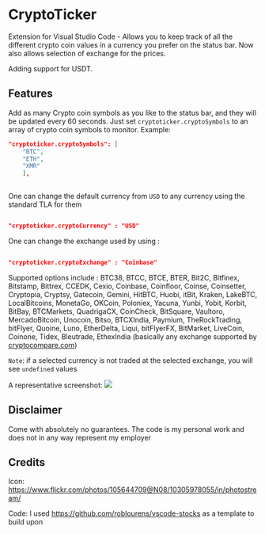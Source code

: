 
# CryptoTicker

Extension for Visual Studio Code -  Allows you to keep track of all the different crypto coin values in a currency you prefer on the status bar. Now also allows selection of exchange for the prices.

Adding support for USDT. 

## Features

Add as many Crypto coin symbols as you like to the status bar, and they will be updated every 60 seconds. Just set `cryptoticker.cryptoSymbols` to an array of crypto coin symbols to monitor. Example:

```json
"cryptoticker.cryptoSymbols": [
    "BTC",
    "ETH",
    "XMR"
    ],
       
```

One can change the default currency from `USD` to any currency using the standard TLA for them 

```json

"cryptoticker.cryptoCurrency" : "USD"
```


One can change the exchange used by using :

```json

"cryptoticker.cryptoExchange" : "Coinbase"
```

Supported options include : BTC38, BTCC, BTCE, BTER, Bit2C, Bitfinex, Bitstamp, Bittrex, CCEDK, Cexio, Coinbase, Coinfloor, Coinse, Coinsetter, Cryptopia, Cryptsy, Gatecoin, Gemini, HitBTC, Huobi, itBit, Kraken, LakeBTC, LocalBitcoins, MonetaGo, OKCoin, Poloniex, Yacuna, Yunbi, Yobit, Korbit, BitBay, BTCMarkets, QuadrigaCX, CoinCheck, BitSquare, Vaultoro, MercadoBitcoin, Unocoin, Bitso, BTCXIndia, Paymium, TheRockTrading, bitFlyer, Quoine, Luno, EtherDelta, Liqui, bitFlyerFX, BitMarket, LiveCoin, Coinone, Tidex, Bleutrade, EthexIndia
(basically any exchange supported by [cryptocompare.com](https://www.cryptocompare.com/api/#introduction))

```Note```: if a selected currency is not traded at the selected exchange, you will see `undefined` values 


 A representative screenshot:
<img src="https://raw.githubusercontent.com/udayankumar/cryptoticker/master/assets/screenshot.PNG">

## Disclaimer

Come with absolutely no guarantees. The code is my personal work and does not in any way represent my employer


## Credits 

Icon: https://www.flickr.com/photos/105644709@N08/10305978055/in/photostream/ 

Code: I used  https://github.com/roblourens/vscode-stocks as a template to build upon

